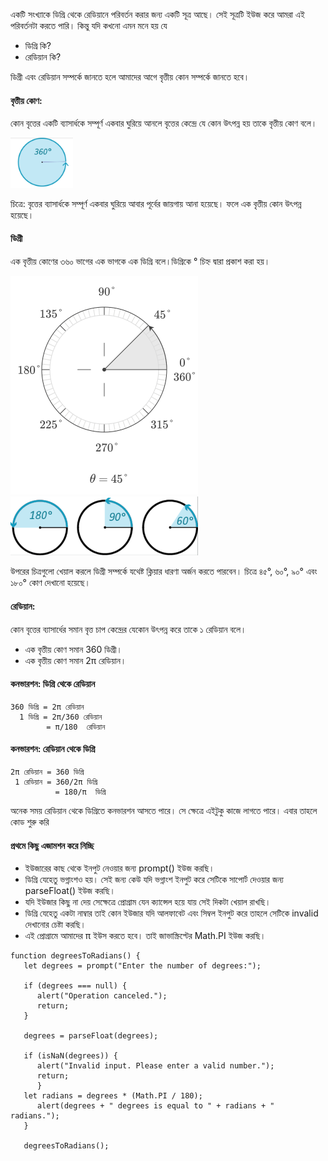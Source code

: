 একটি সংখ্যাকে ডিগ্রি থেকে রেডিয়ানে পরিবর্তন করার জন্য একটি সূত্র আছে। সেই সূত্রটি ইউজ করে আমরা এই পরিবর্তনটা করতে পারি। কিন্তু যদি কখনো এমন মনে হয় যে
- ডিগ্রি কি? 
- রেডিয়ান কি?

ডিগ্রী এবং রেডিয়ান সম্পর্কে জানতে হলে আমাদের আগে বৃত্তীয় কোন সম্পর্কে জানতে হবে। 

#### বৃত্তীয় কোণ: 
কোন বৃত্তের একটি ব্যাসার্ধকে সম্পূর্ণ একবার ঘুরিয়ে আনলে বৃত্তের কেন্দ্রে যে কোন উৎপন্ন হয় তাকে বৃত্তীয় কোণ বলে।

<img src="https://github.com/nayemspecial/wordpress-support-engineer/blob/main/parts/js-assignment/as.images/Screenshot_21.png" width="100">

চিত্রে: বৃত্তের ব্যাসার্ধকে সম্পূর্ণ একবার ঘুরিয়ে আবার পূর্বের জায়গায় আনা হয়েছে। ফলে এক বৃত্তীয় কোন উৎপন্ন হয়েছে।



#### ডিগ্রী
এক বৃত্তীয় কোণের ৩৬০ ভাগের এক ভাগকে এক ডিগ্রি বলে।ডিগ্রিকে ° চিহ্ন দ্বারা প্রকাশ করা হয়।

<img src="https://github.com/nayemspecial/wordpress-support-engineer/blob/main/parts/js-assignment/as.images/45-degrees-300-350.svg" width="300">
<img src="https://github.com/nayemspecial/wordpress-support-engineer/blob/main/parts/js-assignment/as.images/Screenshot_22.png" width="300">


উপরের চিত্রগুলো খেয়াল করলে ডিগ্রী সম্পর্কে যথেষ্ট ক্লিয়ার ধারণা অর্জন করতে পারবেন। চিত্রে ৪৫°, ৬০°, ৯০° এবং ১৮০° কোণ দেখানো হয়েছে।



#### রেডিয়ান: 
কোন বৃত্তের ব্যাসার্ধের সমান বৃত্ত চাপ কেন্দ্রের যেকোন উৎপন্ন করে তাকে ১ রেডিয়ান বলে।


- এক বৃত্তীয় কোণ সমান 360 ডিগ্রী।
- এক বৃত্তীয় কোণ সমান 2π রেডিয়ান।

#### কনভারশন: ডিগ্রি থেকে রেডিয়ান
```
360 ডিগ্রি = 2π রেডিয়ান
  1 ডিগ্রি = 2π/360 রেডিয়ান
        = π/180  রেডিয়ান
```

#### কনভারশন: রেডিয়ান থেকে ডিগ্রি
```
2π রেডিয়ান = 360 ডিগ্রি
 1 রেডিয়ান = 360/2π ডিগ্রি
          = 180/π  ডিগ্রি
```

অনেক সময় রেডিয়ান থেকে ডিগ্রিতে কনভারশন আসতে পারে। সে ক্ষেত্রে এইটুকু কাজে লাগতে পারে। এবার তাহলে কোড শুরু করি

#### প্রথমে কিছু এজামশন করে নিচ্ছি
- ইউজারের কাছ থেকে ইনপুট নেওয়ার জন্য prompt() ইউজ করছি।
- ডিগ্রি যেহেতু ভগ্নাংশও হয়। সেই জন্য কেউ যদি ভগ্নাংশ ইনপুট করে সেটিকে সাপোর্ট দেওয়ার জন্য parseFloat() ইউজ করছি।
- যদি ইউজার কিছু না দেয় সেক্ষেত্রে প্রোগ্রাম যেন ক্যান্সেল হয়ে যায় সেই দিকটা খেয়াল রাখছি।
- ডিগ্রি যেহেতু একটা নাম্বার তাই কোন ইউজার যদি আলফাবেট এবং সিম্বল ইনপুট করে তাহলে সেটিকে invalid দেখানোর চেষ্টা করছি।
- এই প্রোগ্রামে আমাদের π ইউস করতে হবে। তাই জাভাস্ক্রিপ্টের Math.PI ইউজ করছি। 

```
function degreesToRadians() {
   let degrees = prompt("Enter the number of degrees:");
	  
   if (degrees === null) {
      alert("Operation canceled.");
      return;
   }

   degrees = parseFloat(degrees);

   if (isNaN(degrees)) {
      alert("Invalid input. Please enter a valid number.");
      return;
	  }
   let radians = degrees * (Math.PI / 180);
      alert(degrees + " degrees is equal to " + radians + " radians.");
   }

   degreesToRadians();
```
